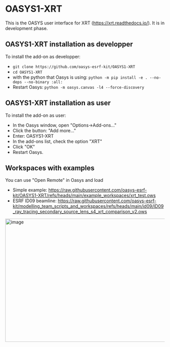 # OASYS1-XRT

This is the OASYS user interface for XRT (https://xrt.readthedocs.io/).
It is in development phase.

## OASYS1-XRT installation as developper

To install the add-on as developper: 

+ ``git clone https://github.com/oasys-esrf-kit/OASYS1-XRT``
+ ``cd OASYS1-XRT``
+ with the python that Oasys is using: ``python -m pip install -e . --no-deps --no-binary :all:``
+ Restart Oasys: ``python -m oasys.canvas -l4 --force-discovery``

## OASYS1-XRT installation as user

To install the add-on as user: 

+ In the Oasys window, open "Options->Add-ons..."
+ Click the button: "Add more..."
+ Enter: OASYS1-XRT
+ In the add-ons list, check the option "XRT"
+ Click "OK"
+ Restart Oasys.


## Workspaces with examples

You can use "Open Remote" in Oasys and load

+ Simple example: https://raw.githubusercontent.com/oasys-esrf-kit/OASYS1-XRT/refs/heads/main/example_workspaces/xrt_test.ows
+ ESRF ID09 beamline: https://raw.githubusercontent.com/oasys-esrf-kit/modelling_team_scripts_and_workspaces/refs/heads/main/id09/ID09_ray_tracing_secondary_source_lens_s4_xrt_comparison_v2.ows



<img width="1561" height="388" alt="image" src="https://github.com/user-attachments/assets/0594543d-fe4e-403f-83d2-24929506307b" />

